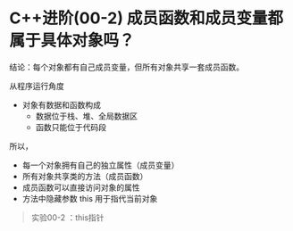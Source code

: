 # C++进阶(00-2) 成员函数和成员变量都属于具体对象吗？

结论：每个对象都有自己成员变量，但所有对象共享一套成员函数。

从程序运行角度

- 对象有数据和函数构成
  - 数据位于栈、堆、全局数据区
  - 函数只能位于代码段

所以，

- 每一个对象拥有自己的独立属性（成员变量）
- 所有对象共享类的方法（成员函数）
- 成员函数可以直接访问对象的属性
- 方法中隐藏参数 this 用于指代当前对象

> 实验00-2 ：this指针



